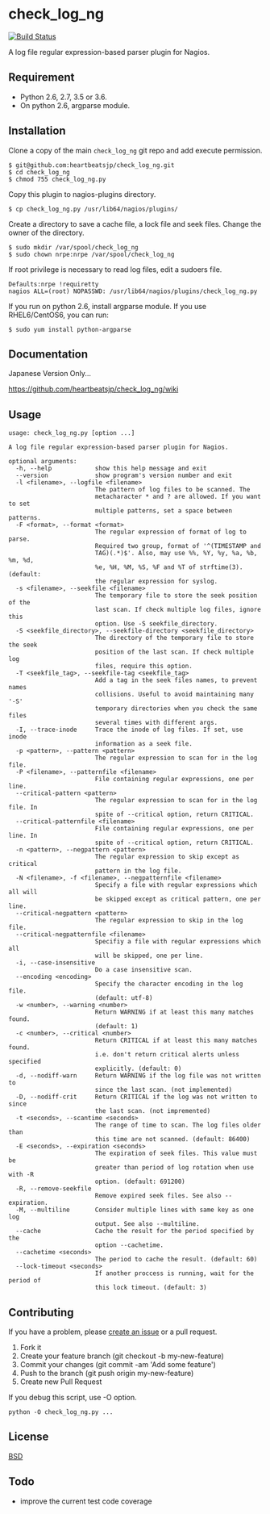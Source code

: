 # check_log_ng

[![Build Status](https://travis-ci.org/heartbeatsjp/check_log_ng.svg?branch=master)](https://travis-ci.org/heartbeatsjp/check_log_ng)

A log file regular expression-based parser plugin for Nagios.

## Requirement

- Python 2.6, 2.7, 3.5 or 3.6.
- On python 2.6, argparse module.

## Installation

Clone a copy of the main `check_log_ng` git repo and add execute permission.

```
$ git@github.com:heartbeatsjp/check_log_ng.git
$ cd check_log_ng
$ chmod 755 check_log_ng.py
```
Copy this plugin to nagios-plugins directory.

```
$ cp check_log_ng.py /usr/lib64/nagios/plugins/
```

Create a directory to save a cache file, a lock file and seek files.
Change the owner of the directory.
```
$ sudo mkdir /var/spool/check_log_ng
$ sudo chown nrpe:nrpe /var/spool/check_log_ng
```

If root privilege is necessary to read log files, edit a  sudoers file.

```
Defaults:nrpe !requiretty
nagios ALL=(root) NOPASSWD: /usr/lib64/nagios/plugins/check_log_ng.py
```

If you run on python 2.6, install argparse module.
If you use RHEL6/CentOS6, you can run:

```
$ sudo yum install python-argparse
```

## Documentation

Japanese Version Only...

https://github.com/heartbeatsjp/check_log_ng/wiki

## Usage

```
usage: check_log_ng.py [option ...]

A log file regular expression-based parser plugin for Nagios.

optional arguments:
  -h, --help            show this help message and exit
  --version             show program's version number and exit
  -l <filename>, --logfile <filename>
                        The pattern of log files to be scanned. The
                        metacharacter * and ? are allowed. If you want to set
                        multiple patterns, set a space between patterns.
  -F <format>, --format <format>
                        The regular expression of format of log to parse.
                        Required two group, format of '^(TIMESTAMP and
                        TAG)(.*)$'. Also, may use %%, %Y, %y, %a, %b, %m, %d,
                        %e, %H, %M, %S, %F and %T of strftime(3). (default:
                        the regular expression for syslog.
  -s <filename>, --seekfile <filename>
                        The temporary file to store the seek position of the
                        last scan. If check multiple log files, ignore this
                        option. Use -S seekfile_directory.
  -S <seekfile_directory>, --seekfile-directory <seekfile_directory>
                        The directory of the temporary file to store the seek
                        position of the last scan. If check multiple log
                        files, require this option.
  -T <seekfile_tag>, --seekfile-tag <seekfile_tag>
                        Add a tag in the seek files names, to prevent names
                        collisions. Useful to avoid maintaining many '-S'
                        temporary directories when you check the same files
                        several times with different args.
  -I, --trace-inode     Trace the inode of log files. If set, use inode
                        information as a seek file.
  -p <pattern>, --pattern <pattern>
                        The regular expression to scan for in the log file.
  -P <filename>, --patternfile <filename>
                        File containing regular expressions, one per line.
  --critical-pattern <pattern>
                        The regular expression to scan for in the log file. In
                        spite of --critical option, return CRITICAL.
  --critical-patternfile <filename>
                        File containing regular expressions, one per line. In
                        spite of --critical option, return CRITICAL.
  -n <pattern>, --negpattern <pattern>
                        The regular expression to skip except as critical
                        pattern in the log file.
  -N <filename>, -f <filename>, --negpatternfile <filename>
                        Specify a file with regular expressions which all will
                        be skipped except as critical pattern, one per line.
  --critical-negpattern <pattern>
                        The regular expression to skip in the log file.
  --critical-negpatternfile <filename>
                        Specifiy a file with regular expressions which all
                        will be skipped, one per line.
  -i, --case-insensitive
                        Do a case insensitive scan.
  --encoding <encoding>
                        Specify the character encoding in the log file.
                        (default: utf-8)
  -w <number>, --warning <number>
                        Return WARNING if at least this many matches found.
                        (default: 1)
  -c <number>, --critical <number>
                        Return CRITICAL if at least this many matches found.
                        i.e. don't return critical alerts unless specified
                        explicitly. (default: 0)
  -d, --nodiff-warn     Return WARNING if the log file was not written to
                        since the last scan. (not implemented)
  -D, --nodiff-crit     Return CRITICAL if the log was not written to since
                        the last scan. (not impremented)
  -t <seconds>, --scantime <seconds>
                        The range of time to scan. The log files older than
                        this time are not scanned. (default: 86400)
  -E <seconds>, --expiration <seconds>
                        The expiration of seek files. This value must be
                        greater than period of log rotation when use with -R
                        option. (default: 691200)
  -R, --remove-seekfile
                        Remove expired seek files. See also --expiration.
  -M, --multiline       Consider multiple lines with same key as one log
                        output. See also --multiline.
  --cache               Cache the result for the period specified by the
                        option --cachetime.
  --cachetime <seconds>
                        The period to cache the result. (default: 60)
  --lock-timeout <seconds>
                        If another proccess is running, wait for the period of
                        this lock timeout. (default: 3)
```

## Contributing

If you have a problem, please [create an issue](https://github.com/heartbeatsjp/check_log_ng/issues) or a pull request.

1. Fork it
1. Create your feature branch (git checkout -b my-new-feature)
1. Commit your changes (git commit -am 'Add some feature')
1. Push to the branch (git push origin my-new-feature)
1. Create new Pull Request

If you debug this script, use -O option.

```
python -O check_log_ng.py ...
```

## License

[BSD](https://github.com/heartbeatsjp/check_log_ng/blob/master/LICENSE.txt)

## Todo

- improve the current test code coverage
